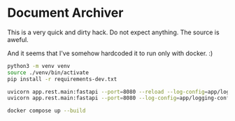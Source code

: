 # Document Archiver

This is a very quick and dirty hack.
Do not expect anything.
The source is aweful.

And it seems that I've somehow hardcoded it to run only with docker. :)

```sh
python3 -m venv venv
source ./venv/bin/activate
pip install -r requirements-dev.txt

uvicorn app.rest.main:fastapi --port=8080 --reload --log-config=app/logging-config.yaml
uvicorn app.rest.main:fastapi --port=8080 --log-config=app/logging-config.yaml

docker compose up --build
```
